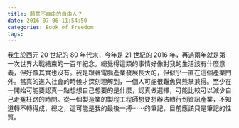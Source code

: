 ```yaml
---
title: 願意不自由的自由人？
date: 2016-07-06 11:54:50
categories: Book of Freedom
tags:
---
```


我生於西元 20 世紀的 80 年代末，今年是 21 世紀的 2016 年，再過兩年就是第一次世界大戰結束的一百年紀念。總覺得這類的事情好像對我的生活該有什麼意義，但好像其實也沒有。我是跟著電腦產業發展長大的，但似乎一直在這個產業門外。當真的進入社會的時候才深刻理解到，一個人可能很難魚與熊掌兼得。至少在一開始可能要認真一點想想自己想要的是什麼，認真做選擇，可能比較可以減少自己走冤枉路的時間。從一個製造業的製程工程師想要想辦法轉行到資訊產業，不知道轉不轉得成，總之，這可能是我的最後一搏⋯⋯的筆記，目前應該只是筆記的性質。
